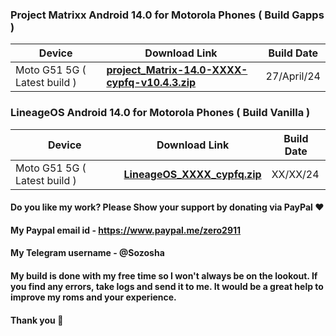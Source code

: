 ### Project Matrixx Android 14.0 for Motorola Phones ( Build Gapps )

| Device       |              Download Link   | Build Date 
|--------------|------------------------------|-------------
| Moto G51 5G ( Latest build )| [**project_Matrix-14.0-XXXX-cypfq-v10.4.3.zip**](https://sourceforge.net/projects/moto-devices/files/) | 27/April/24|

### LineageOS Android 14.0 for Motorola Phones ( Build Vanilla )

| Device       |              Download Link   | Build Date 
|--------------|------------------------------|-------------
| Moto G51 5G ( Latest build )| [**LineageOS_XXXX_cypfq.zip**](https://sourceforge.net/projects/moto-devices/files/) | XX/XX/24|

#### Do you like my work? Please Show your support by donating via PayPal ❤️

#### My Paypal email id - https://www.paypal.me/zero2911

#### My Telegram username - @Sozosha

#### My build is done with my free time so I won't always be on the lookout. If you find any errors, take logs and send it to me. It would be a great help to improve my roms and your experience.
#### Thank you 🙂
